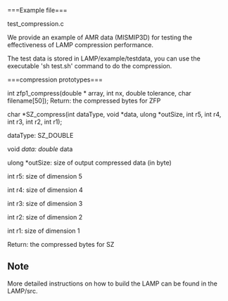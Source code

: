 ===Example file===

test_compression.c

We provide an example of AMR data (MISMIP3D) for testing the effectiveness of LAMP compression performance. 

The test data is stored in LAMP/example/testdata, you can use the executable 'sh test.sh' command to do the compression.

===compression prototypes===

int zfp1_compress(double * array, int nx, double tolerance, char filename[50]);
Return: the compressed bytes for ZFP

char *SZ_compress(int dataType, void *data, ulong *outSize, int r5, int r4, int r3, int r2, int r1);

dataType: SZ_DOUBLE

void *data: double* data

ulong *outSize: size of output compressed data (in byte)

int r5: size of dimension 5

int r4: size of dimension 4

int r3: size of dimension 3

int r2: size of dimension 2

int r1: size of dimension 1

Return: the compressed bytes for SZ

## Note
More detailed instructions on how to build the LAMP can be found in the LAMP/src.
